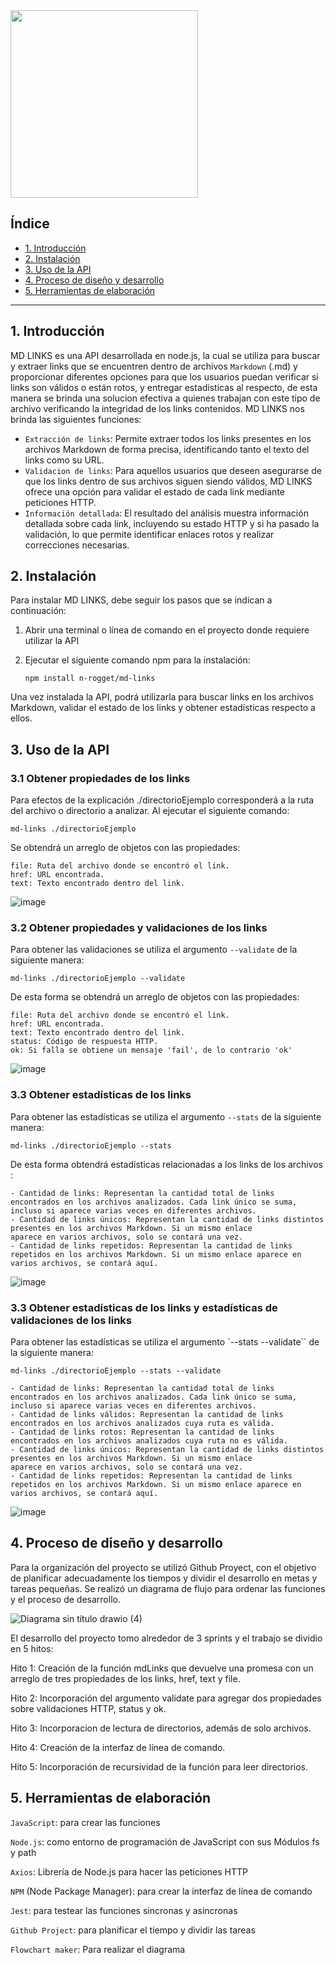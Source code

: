 <img src="https://github.com/n-rogget/md-links/assets/139395222/76ccd882-723a-4513-8215-20049ea0af16" width="300" height="300" />

## Índice

* [1. Introducción](#1-introoduccion)
* [2. Instalación](#2-instalacion)
* [3. Uso de la API](#3-uso-basico)
* [4. Proceso de diseño y desarrollo](#5-proceso-de-diseño-y-desarrollo)
* [5. Herramientas de elaboración](#6-herramientas-de-elaboracion)

***

## 1. Introducción

MD LINKS es una API desarrollada en node.js, la cual se utiliza para buscar y extraer links que se encuentren dentro de archivos `Markdown` (.md) y proporcionar diferentes opciones para que los usuarios puedan verificar si links son válidos o están rotos, y entregar estadisticas al respecto, de esta manera se brinda una solucion efectiva a quienes trabajan con este tipo de archivo verificando la integridad de los links contenidos. MD LINKS nos brinda las siguientes funciones:

* `Extracción de links`: Permite extraer todos los links presentes en los archivos Markdown de forma precisa, 
                       identificando tanto el texto del links como su URL.
* `Validacion de links`: Para aquellos usuarios que deseen asegurarse de que los links dentro de sus archivos siguen siendo válidos,
                      MD LINKS ofrece una opción para validar el estado de cada link mediante peticiones HTTP.
* `Información detallada`: El resultado del análisis muestra información detallada sobre cada link, incluyendo su estado HTTP y si ha pasado la validación, 
                        lo que permite identificar enlaces rotos y realizar correcciones necesarias.

## 2. Instalación

Para instalar MD LINKS, debe seguir los pasos que se indican a continuación:
1. Abrir una terminal o línea de comando en el proyecto donde requiere utilizar la API
2. Ejecutar el siguiente comando npm para la instalación:

   
   ```npm install n-rogget/md-links```

   
Una vez instalada la API, podrá utilizarla para buscar links en los archivos Markdown, validar el estado de los links y obtener estadísticas respecto a ellos.


## 3. Uso de la API
### 3.1  Obtener propiedades de los links 
Para efectos de la explicación ./directorioEjemplo corresponderá a la ruta del archivo o directorio a analizar.
Al ejecutar el siguiente comando:

```md-links ./directorioEjemplo```

Se obtendrá un arreglo de objetos con las propiedades:

```
file: Ruta del archivo donde se encontró el link.
href: URL encontrada.
text: Texto encontrado dentro del link.
```

![image](https://github.com/n-rogget/md-links/assets/139395222/c6016ab2-55f0-48eb-bed9-502429383b2b)


 ### 3.2 Obtener propiedades y validaciones de los links

Para obtener las validaciones se utiliza el argumento `--validate` de la siguiente manera:

```md-links ./directorioEjemplo --validate```

De esta forma se obtendrá un arreglo de objetos con las propiedades:

```
file: Ruta del archivo donde se encontró el link.
href: URL encontrada.
text: Texto encontrado dentro del link.
status: Código de respuesta HTTP.
ok: Si falla se obtiene un mensaje 'fail', de lo contrario 'ok'
```

![image](https://github.com/n-rogget/md-links/assets/139395222/921a02e9-312d-420b-92a7-09d7985b84e3)


### 3.3 Obtener estadísticas de los links

Para obtener las estadísticas se utiliza el argumento `--stats` de la siguiente manera:

```md-links ./directorioEjemplo --stats```

De esta forma obtendrá estadísticas relacionadas a los links de los archivos :

```
- Cantidad de links: Representan la cantidad total de links encontrados en los archivos analizados. Cada link único se suma,
incluso si aparece varias veces en diferentes archivos.
- Cantidad de links únicos: Representan la cantidad de links distintos presentes en los archivos Markdown. Si un mismo enlace
aparece en varios archivos, solo se contará una vez.
- Cantidad de links repetidos: Representan la cantidad de links repetidos en los archivos Markdown. Si un mismo enlace aparece en
varios archivos, se contará aquí.
```

![image](https://github.com/n-rogget/md-links/assets/139395222/b93aa020-e321-4838-9c29-1cdd3350b6ce)
### 3.3 Obtener estadísticas de los links y estadísticas de validaciones de los links

Para obtener las estadísticas se utiliza el argumento `--stats --validate`` de la siguiente manera:

```md-links ./directorioEjemplo --stats --validate```
```
- Cantidad de links: Representan la cantidad total de links encontrados en los archivos analizados. Cada link único se suma,
incluso si aparece varias veces en diferentes archivos.
- Cantidad de links válidos: Representan la cantidad de links encontrados en los archivos analizados cuya ruta es válida.
- Cantidad de links rotos: Representan la cantidad de links encontrados en los archivos analizados cuya ruta no es válida.
- Cantidad de links únicos: Representan la cantidad de links distintos presentes en los archivos Markdown. Si un mismo enlace
aparece en varios archivos, solo se contará una vez.
- Cantidad de links repetidos: Representan la cantidad de links repetidos en los archivos Markdown. Si un mismo enlace aparece en
varios archivos, se contará aquí.
```



![image](https://github.com/n-rogget/md-links/assets/139395222/bca5a0fc-4efd-4c40-b354-f1c4ae701c19)

## 4. Proceso de diseño y desarrollo

Para la organización del proyecto se utilizó Github Proyect, con el objetivo de planificar adecuadamente los tiempos y dividir el desarrollo en metas y tareas pequeñas. 
Se realizó un diagrama de flujo para ordenar las funciones y el proceso de desarrollo.

![Diagrama sin título drawio (4)](https://github.com/n-rogget/md-links/assets/139395222/7c8c1ed7-d5fd-4ec8-8b16-9be7ac47219d)


El desarrollo del proyecto tomo alrededor de 3 sprints y el trabajo se dividio en 5 hitos:

Hito 1: Creación de la función mdLinks que devuelve una promesa con un arreglo de tres propiedades de los links, href, text y file.

Hito 2: Incorporación del argumento validate para agregar dos propiedades sobre validaciones HTTP, status y ok.

Hito 3: Incorporacion de lectura de directorios, además de solo archivos.

Hito 4: Creación de la interfaz de línea de comando.

Hito 5: Incorporación de recursividad de la función para leer directorios.


## 5. Herramientas de elaboración
`JavaScript`: para crear las funciones

`Node.js`: como entorno de programación de JavaScript con sus Módulos fs y path

`Axios`: Librería de Node.js para hacer las peticiones HTTP

`NPM` (Node Package Manager): para crear la interfaz de línea de comando

`Jest`: para testear las funciones sincronas y asincronas

`Github Project`: para planificar el tiempo y dividir las tareas

`Flowchart maker`: Para realizar el diagrama

